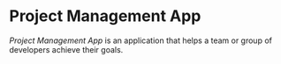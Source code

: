 # Project Management App

_Project Management App_ is an application that helps a team or group of developers achieve their goals.
